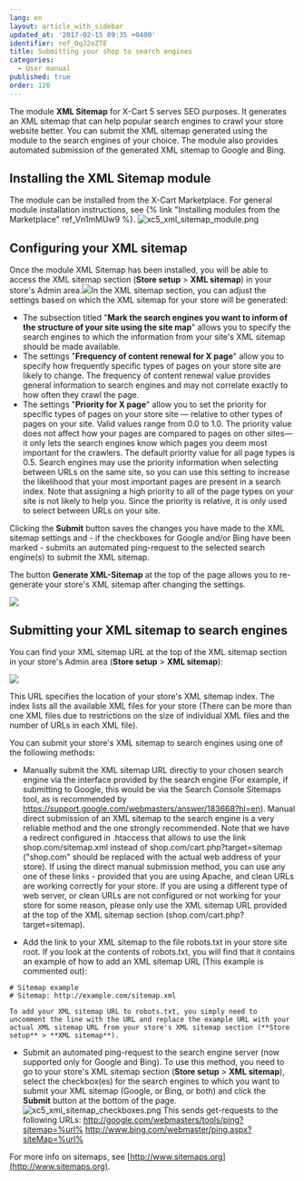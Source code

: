 ```yaml
---
lang: en
layout: article_with_sidebar
updated_at: '2017-02-15 09:35 +0400'
identifier: ref_OqJ2oZTE
title: Submitting your shop to search engines
categories:
  - User manual
published: true
order: 120
---
```



The module **XML Sitemap** for X-Cart 5 serves SEO purposes. It generates an XML sitemap that can help popular search engines to crawl your store website better. You can submit the XML sitemap generated using the module to the search engines of your choice. The module also provides automated submission of the generated XML sitemap to Google and Bing.

## Installing the XML Sitemap module

The module can be installed from the X-Cart Marketplace. For general module installation instructions, see {% link "Installing modules from the Marketplace" ref_Vn1mMUw9 %}.
![xc5_xml_sitemap_module.png]({{site.baseurl}}/attachments/ref_OqJ2oZTE/xc5_xml_sitemap_module.png)

## Configuring your XML sitemap

Once the module XML Sitemap has been installed, you will be able to access the XML sitemap section (**Store setup** > **XML sitemap**) in your store's Admin area.![]({{site.baseurl}}/attachments/6389770/8719453.png)In the XML sitemap section, you can adjust the settings based on which the XML sitemap for your store will be generated:

*   The subsection titled "**Mark the search engines you want to inform of the structure of your site using the site map**" allows you to specify the search engines to which the information from your site's XML sitemap should be made available.
*   The settings "**Frequency of content renewal for X page**" allow you to specify how frequently specific types of pages on your store site are likely to change. The frequency of content renewal value provides general information to search engines and may not correlate exactly to how often they crawl the page. 
*   The settings "**Priority for X page**" allow you to set the priority for specific types of pages on your store site — relative to other types of pages on your site. Valid values range from 0.0 to 1.0\. The priority value does not affect how your pages are compared to pages on other sites—it only lets the search engines know which pages you deem most important for the crawlers. The default priority value for all page types is 0.5. Search engines may use the priority information when selecting between URLs on the same site, so you can use this setting to increase the likelihood that your most important pages are present in a search index. Note that assigning a high priority to all of the page types on your site is not likely to help you. Since the priority is relative, it is only used to select between URLs on your site.

Clicking the **Submit** button saves the changes you have made to the XML sitemap settings and - if the checkboxes for Google and/or Bing have been marked - submits an automated ping-request to the selected search engine(s) to submit the XML sitemap. 

The button **Generate XML-Sitemap** at the top of the page allows you to re-generate your store's XML sitemap after changing the settings.

![]({{site.baseurl}}/attachments/6389770/8719785.png)

## Submitting your XML sitemap to search engines

You can find your XML sitemap URL at the top of the XML sitemap section in your store's Admin area (**Store setup** > **XML sitemap**):

![]({{site.baseurl}}/attachments/6389770/8719786.png)

This URL specifies the location of your store's XML sitemap index. The index lists all the available XML files for your store (There can be more than one XML files due to restrictions on the size of individual XML files and the number of URLs in each XML file). 

You can submit your store's XML sitemap to search engines using one of the following methods:

*   Manually submit the XML sitemap URL directly to your chosen search engine via the interface provided by the search engine (For example, if submitting to Google, this would be via the Search Console Sitemaps tool, as is recommended by https://support.google.com/webmasters/answer/183668?hl=en). Manual direct submission of an XML sitemap to the search engine is a very reliable method and the one strongly recommended.
    Note that we have a redirect configured in .htaccess that allows to use the link shop.com/sitemap.xml instead of shop.com/cart.php?target=sitemap ("shop.com" should be replaced with the actual web address of your store). If using the direct manual submission method, you can use any one of these links - provided that you are using Apache, and clean URLs are working correctly for your store. If you are using a different type of web server, or clean URLs are not configured or not working for your store for some reason, please only use the XML sitemap URL provided at the top of the XML sitemap section (shop.com/cart.php?target=sitemap).
    
*   Add the link to your XML sitemap to the file robots.txt in your store site root. If you look at the contents of robots.txt, you will find that it contains an example of how to add an XML sitemap URL (This example is commented out):

```
# Sitemap example
# Sitemap: http://example.com/sitemap.xml
```
    To add your XML sitemap URL to robots.txt, you simply need to uncomment the line with the URL and replace the example URL with your actual XML sitemap URL from your store's XML sitemap section (**Store setup** > **XML sitemap**).

*   Submit an automated ping-request to the search engine server (now supported only for Google and Bing). To use this method, you need to go to your store's XML sitemap section (**Store setup** > **XML sitemap**), select the checkbox(es) for the search engines to which you want to submit your XML sitemap (Google, or Bing, or both) and click the **Submit** button at the bottom of the page. 
![xc5_xml_sitemap_checkboxes.png]({{site.baseurl}}/attachments/ref_OqJ2oZTE/xc5_xml_sitemap_checkboxes.png)
    This sends get-requests to the following URLs:
    http://google.com/webmasters/tools/ping?sitemap=%url%
    http://www.bing.com/webmaster/ping.aspx?siteMap=%url%

For more info on sitemaps, see [http://www.sitemaps.org](http://www.sitemaps.org).
